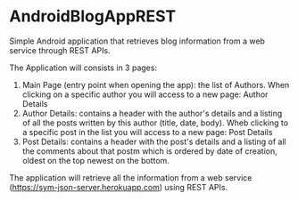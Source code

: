 # AndroidBlogAppREST
Simple Android application that retrieves blog information from a web service through REST APIs.

The Application will consists in 3 pages:

1) Main Page (entry point when opening the app): the list of Authors.
When clicking on a specific author you will access to a new page: Author Details
2) Author Details: contains a header with the author's details and a listing of all the posts written by this author (title, date, body).
Wheb clicking to a specific post in the list you will access to a new page: Post Details
3) Post Details: contains a header with the post's details and a listing of all the comments about that postm which is ordered by date
of creation, oldest on the top newest on the bottom.

The application will retrieve all the information from a web service (https://sym-json-server.herokuapp.com) using REST APIs.
